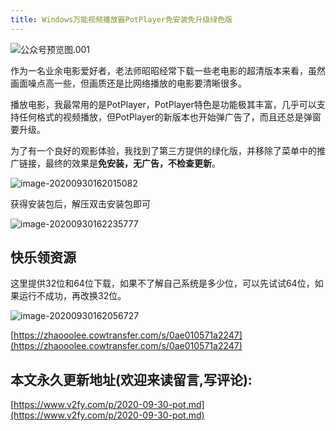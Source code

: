 ```yaml
---
title: Windows万能视频播放器PotPlayer免安装免升级绿色版
---
```


![公众号预览图.001](https://www.v2fy.com/asset/0i/jikemiji/jikemiji-md/2020-09-30-pot.assets/%E5%85%AC%E4%BC%97%E5%8F%B7%E9%A2%84%E8%A7%88%E5%9B%BE.001.jpeg)

作为一名业余电影爱好者，老法师昭昭经常下载一些老电影的超清版本来看，虽然画面噪点高一些，但画质还是比网络播放的电影要清晰很多。

播放电影，我最常用的是PotPlayer，PotPlayer特色是功能极其丰富，几乎可以支持任何格式的视频播放，但PotPlayer的新版本也开始弹广告了，而且还总是弹窗要升级。


为了有一个良好的观影体验，我找到了第三方提供的绿化版，并移除了菜单中的推广链接，最终的效果是**免安装，无广告，不检查更新**。


![image-20200930162015082](https://www.v2fy.com/asset/0i/jikemiji/jikemiji-md/2020-09-30-pot.assets/image-20200930162015082.png)


获得安装包后，解压双击安装包即可


![image-20200930162235777](https://www.v2fy.com/asset/0i/jikemiji/jikemiji-md/2020-09-30-pot.assets/image-20200930162235777.png)



## 快乐领资源


这里提供32位和64位下载，如果不了解自己系统是多少位，可以先试试64位，如果运行不成功，再改换32位。

![image-20200930162056727](https://www.v2fy.com/asset/0i/jikemiji/jikemiji-md/2020-09-30-pot.assets/image-20200930162056727.png)



[https://zhaooolee.cowtransfer.com/s/0ae010571a2247](https://zhaooolee.cowtransfer.com/s/0ae010571a2247)


## 本文永久更新地址(欢迎来读留言,写评论):

[https://www.v2fy.com/p/2020-09-30-pot.md](https://www.v2fy.com/p/2020-09-30-pot.md)
